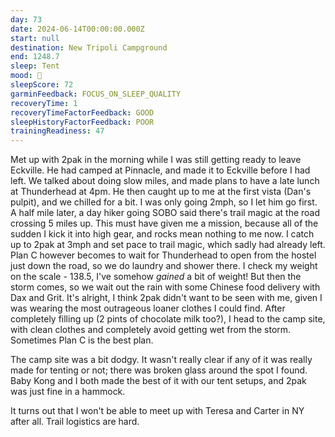 ```yaml
---
day: 73
date: 2024-06-14T00:00:00.000Z
start: null
destination: New Tripoli Campground
end: 1248.7
sleep: Tent
mood: 🙂
sleepScore: 72
garminFeedback: FOCUS_ON_SLEEP_QUALITY
recoveryTime: 1
recoveryTimeFactorFeedback: GOOD
sleepHistoryFactorFeedback: POOR
trainingReadiness: 47
---
```

Met up with 2pak in the morning while I was still getting ready to leave Eckville. He had camped at Pinnacle, and made it to Eckville before I had left. We talked about doing slow miles, and made plans to have a late lunch at Thunderhead at 4pm. He then caught up to me at the first vista (Dan's pulpit), and we chilled for a bit. I was only going 2mph, so I let him go first. A half mile later, a day hiker going SOBO said there's trail magic at the road crossing 5 miles up. This must have given me a mission, because all of the sudden I kick it into high gear, and rocks mean nothing to me now. I catch up to 2pak at 3mph and set pace to trail magic, which sadly had already left. Plan C however becomes to wait for Thunderhead to open from the hostel just down the road, so we do laundry and shower there. I check my weight on the scale - 138.5, I've somehow *gained* a bit of weight! But then the storm comes, so we wait out the rain with some Chinese food delivery with Dax and Grit. It's alright, I think 2pak didn't want to be seen with me, given I was wearing the most outrageous loaner clothes I could find. After completely filling up (2 pints of chocolate milk too?), I head to the camp site, with clean clothes and completely avoid getting wet from the storm. Sometimes Plan C is the best plan.

The camp site was a bit dodgy. It wasn't really clear if any of it was really made for tenting or not; there was broken glass around the spot I found. Baby Kong and I both made the best of it with our tent setups, and 2pak was just fine in a hammock.

It turns out that I won't be able to meet up with Teresa and Carter in NY after all. Trail logistics are hard.
